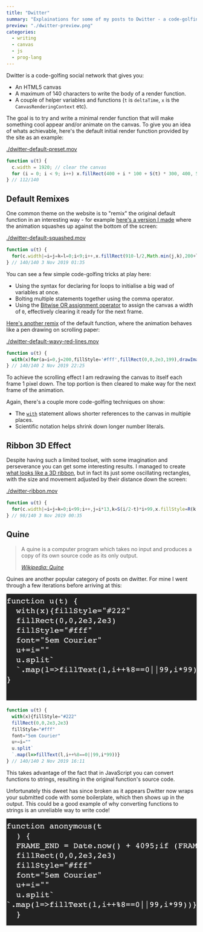 ```yaml
---
title: "Dwitter"
summary: "Explainations for some of my posts to Dwitter - a code-golfing social network."
preview: "./dwitter-preview.png"
categories:
  - writing
  - canvas
  - js
  - prog-lang
---
```


Dwitter is a code-golfing social network that gives you:

- An HTML5 canvas
- A maximum of 140 characters to write the body of a render function.
- A couple of helper variables and functions (`t` is `deltaTime`, `x` is the `CanvasRenderingContext` etc).

The goal is to try and write a minimal render function that will make something cool appear and/or animate on the canvas. To give you an idea of whats achievable, here's the default initial render function provided by the site as an example:

[./dwitter-default-preset.mov](./dwitter-default-preset.mov)

<!-- prettier-ignore-start -->
```js
function u(t) {
  c.width = 1920; // clear the canvas
  for (i = 0; i < 9; i++) x.fillRect(400 + i * 100 + S(t) * 300, 400, 50, 200); // draw 50x200 rects
} // 112/140
```
<!-- prettier-ignore-end -->

## Default Remixes

One common theme on the website is to "remix" the original default function in an interesting way - for example [here's a version I made](https://www.dwitter.net/d/16498) where the animation squashes up against the bottom of the screen:

[./dwitter-default-squashed.mov](./dwitter-default-squashed.mov)

<!-- prettier-ignore-start -->
```js
function u(t) {
  for(c.width|=i=j=k=l=0;i<9;i++,x.fillRect(910-l/2,Math.min(j,k),200+l,50))j=400+i*99+S(t)*300,k=630+i*50,l=Math.max(j-k,0),x.fillStyle=R(l)
} // 140/140 3 Nov 2019 01:35
```
<!-- prettier-ignore-end -->

You can see a few simple code-golfing tricks at play here:

- Using the syntax for declaring for loops to initialise a big wad of variables at once.
- Bolting multiple statements together using the comma operator.
- Using the [Bitwise OR assignment operator](https://developer.mozilla.org/en-US/docs/Web/JavaScript/Reference/Operators/Bitwise_OR_assignment) to assign the canvas a width of `0`, effectively clearing it ready for the next frame.

[Here's another remix](https://www.dwitter.net/d/16492) of the default function, where the animation behaves like a pen drawing on scrolling paper:

[./dwitter-default-wavy-red-lines.mov](./dwitter-default-wavy-red-lines.mov)

<!-- prettier-ignore-start -->
```js
function u(t) {
  with(x)for(a=i=0,j=200,fillStyle='#fff',fillRect(0,0,2e3,199),drawImage(c,0,1);i<j;i+=20,a=i+S(t)*60,fillStyle=R(a))fillRect(400+a*5,0,50,j)
} // 140/140 2 Nov 2019 22:25
```
<!-- prettier-ignore-end -->

To achieve the scrolling effect I am redrawing the canvas to itself each frame 1 pixel down. The top portion is then cleared to make way for the next frame of the animation.

Again, there's a couple more code-golfing techniques on show:

- The [`with`](https://developer.mozilla.org/en-US/docs/Web/JavaScript/Reference/Statements/with) statement allows shorter references to the canvas in multiple places.
- Scientific notation helps shrink down longer number literals.

## Ribbon 3D Effect

Despite having such a limited toolset, with some imagination and perseverance you can get some interesting results. I managed to create [what looks like a 3D ribbon](https://www.dwitter.net/d/16495), but in fact its just some oscillating rectangles, with the size and movement adjusted by their distance down the screen:

[./dwitter-ribbon.mov](./dwitter-ribbon.mov)

<!-- prettier-ignore-start -->
```js
function u(t) {
  for(c.width|=i=j=k=0;i<99;i++,j=i*13,k=S(i/2-t)*i+99,x.fillStyle=R(k))x.fillRect(960-j/2,j-k,j,99)
} // 98/140 3 Nov 2019 00:35
```
<!-- prettier-ignore-end -->

## Quine

> A quine is a computer program which takes no input and produces a copy of its own source code as its only output.
>
> [_Wikipedia: Quine_](<https://en.wikipedia.org/wiki/Quine_(computing)>)

Quines are another popular category of posts on dwitter. For mine I went through a few iterations before arriving at this:

![Dwitter Quine](./dwitter-quine-before.png "Dwitter Quine")

<!-- prettier-ignore-start -->
```js
function u(t) {
  with(x){fillStyle="#222"
  fillRect(0,0,2e3,2e3)
  fillStyle="#fff"
  font="5em Courier"
  u+=i=""
  u.split`
  `.map(l=>fillText(l,i++%8==0||99,i*99))}
} // 140/140 2 Nov 2019 16:11
```
<!-- prettier-ignore-end -->

This takes advantage of the fact that in JavaScript you can convert functions to strings, resulting in the original function's source code.

Unfortunately this dweet has since broken as it appears Dwitter now wraps your submitted code with some boilerplate, which then shows up in the output. This could be a good example of why converting functions to strings is an unreliable way to write code!

![Broken Dwitter Quine](./dwitter-quine-after.png "Broken Dwitter Quine")
